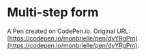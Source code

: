 # Multi-step form

A Pen created on CodePen.io. Original URL: [https://codepen.io/monbrielle/pen/dyYRgPm](https://codepen.io/monbrielle/pen/dyYRgPm).

